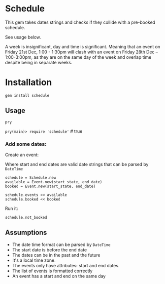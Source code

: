 # Schedule

This gem takes dates strings and checks if they collide with a pre-booked schedule.

See usage below.

 A week is insignificant, day and time is significant. Meaning that an event on Friday 21st Dec, 1:00 - 1:30pm will clash with an event on Friday 28th Dec – 1:00-3:00pm, as they are on the same day of the week and overlap time despite being in separate weeks.

# Installation

`gem install schedule`

## Usage

`pry`

`pry(main)> require 'schedule'` # true

### Add some dates:

Create an event:

Where start and end dates are valid date strings that can be parsed by `DateTime`

```
schedule = Schedule.new
available = Event.new(start_state, end_date)
booked = Event.new(start_state, end_date)
```

```
schedule.events << available
schedule.booked << booked
```

Run it:

`schedule.not_booked`

## Assumptions

* The date time format can be parsed by `DateTime`
* The start date is before the end date
* The dates can be in the past and the future
* It's a local time zone.
* The events only have attributes: start and end dates.
* The list of events is formatted correctly
* An event has a start and end on the same day
